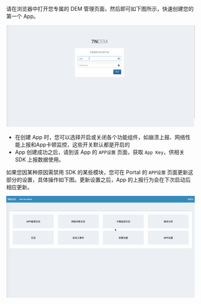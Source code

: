 请在浏览器中打开您专属的 DEM 管理页面，然后即可如下图所示，快速创建您的第一个 App。

![](_media/dem-portal-init-app.gif)

* 在创建 App 时，您可以选择开启或关闭各个功能组件，如崩溃上报、网络性能上报和App卡顿监控，这些开关默认都是开启的
* App 创建成功之后，请到该 App 的 `APP设置` 页面，获取 `App Key`，供相关 SDK 上报数据使用。

如果您因某种原因需禁用 SDK 的某些模块，您可在 Portal 的 `APP设置` 页面更新这部分的设置，具体操作如下图。更新设置之后，App 的上报行为会在下次启动后相应更新。

![](_media/dem-app-setting.gif)